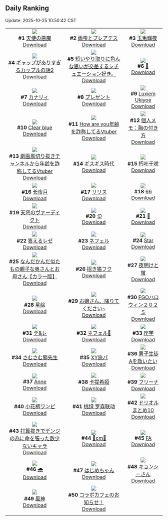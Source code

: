 ## Daily Ranking
Update: 2025-10-25 10:50:42 CST

|      |      |      |
| :----: | :----: | :----: |
| ![](https://i.pixiv.re/c/240x480/img-master/img/2025/10/22/00/00/19/136551628_p0_master1200.jpg)<br>**#1** [天使の悪魔](https://www.pixiv.net/artworks/136551628)<br>[Download](https://i.pixiv.re/img-original/img/2025/10/22/00/00/19/136551628_p0.jpg) | ![](https://i.pixiv.re/c/240x480/img-master/img/2025/10/22/00/00/15/136551599_p0_master1200.jpg)<br>**#2** [雨雫とプレアデス](https://www.pixiv.net/artworks/136551599)<br>[Download](https://i.pixiv.re/img-original/img/2025/10/22/00/00/15/136551599_p0.jpg) | ![](https://i.pixiv.re/c/240x480/img-master/img/2025/10/22/00/00/18/136551615_p0_master1200.jpg)<br>**#3** [玉兎輝夜](https://www.pixiv.net/artworks/136551615)<br>[Download](https://i.pixiv.re/img-original/img/2025/10/22/00/00/18/136551615_p0.png) |
| ![](https://i.pixiv.re/c/240x480/img-master/img/2025/10/23/00/11/22/136587423_p0_master1200.jpg)<br>**#4** [ギャップがありすぎるカップルの話2](https://www.pixiv.net/artworks/136587423)<br>[Download](https://i.pixiv.re/img-original/img/2025/10/23/00/11/22/136587423_p0.jpg) | ![](https://i.pixiv.re/c/240x480/img-master/img/2025/10/22/15/11/19/136568744_p0_master1200.jpg)<br>**#5** [短いやり取りに色んな思いが交差するシチュエーション好き。](https://www.pixiv.net/artworks/136568744)<br>[Download](https://i.pixiv.re/img-original/img/2025/10/22/15/11/19/136568744_p0.jpg) | ![](https://i.pixiv.re/c/240x480/img-master/img/2025/10/22/00/00/07/136551545_p0_master1200.jpg)<br>**#6** [🤍](https://www.pixiv.net/artworks/136551545)<br>[Download](https://i.pixiv.re/img-original/img/2025/10/22/00/00/07/136551545_p0.png) |
| ![](https://i.pixiv.re/c/240x480/img-master/img/2025/10/22/00/00/11/136551567_p0_master1200.jpg)<br>**#7** [カナリィ](https://www.pixiv.net/artworks/136551567)<br>[Download](https://i.pixiv.re/img-original/img/2025/10/22/00/00/11/136551567_p0.png) | ![](https://i.pixiv.re/c/240x480/img-master/img/2025/10/23/12/09/00/136599949_p0_master1200.jpg)<br>**#8** [プレゼント](https://www.pixiv.net/artworks/136599949)<br>[Download](https://i.pixiv.re/img-original/img/2025/10/23/12/09/00/136599949_p0.png) | ![](https://i.pixiv.re/c/240x480/img-master/img/2025/10/22/21/29/17/136580317_p0_master1200.jpg)<br>**#9** [Luxiem Ukiyoe](https://www.pixiv.net/artworks/136580317)<br>[Download](https://i.pixiv.re/img-original/img/2025/10/22/21/29/17/136580317_p0.jpg) |
| ![](https://i.pixiv.re/c/240x480/img-master/img/2025/10/22/12/20/14/136565655_p0_master1200.jpg)<br>**#10** [Clear blue](https://www.pixiv.net/artworks/136565655)<br>[Download](https://i.pixiv.re/img-original/img/2025/10/22/12/20/14/136565655_p0.jpg) | ![](https://i.pixiv.re/c/240x480/img-master/img/2025/10/22/21/08/13/136579550_p0_master1200.jpg)<br>**#11** [How are you年齢を詐称してるVtuber](https://www.pixiv.net/artworks/136579550)<br>[Download](https://i.pixiv.re/img-original/img/2025/10/22/21/08/13/136579550_p0.png) | ![](https://i.pixiv.re/c/240x480/img-master/img/2025/10/23/06/00/15/136593860_p0_master1200.jpg)<br>**#12** [個人メモ：胸の付き方](https://www.pixiv.net/artworks/136593860)<br>[Download](https://i.pixiv.re/img-original/img/2025/10/23/06/00/15/136593860_p0.jpg) |
| ![](https://i.pixiv.re/c/240x480/img-master/img/2025/10/23/21/06/34/136613634_p0_master1200.jpg)<br>**#13** [劇画風切り抜きチャンネルから年齢を詐称してるVtuber](https://www.pixiv.net/artworks/136613634)<br>[Download](https://i.pixiv.re/img-original/img/2025/10/23/21/06/34/136613634_p0.png) | ![](https://i.pixiv.re/c/240x480/img-master/img/2025/10/22/19/26/22/136575612_p0_master1200.jpg)<br>**#14** [ギスギス時代](https://www.pixiv.net/artworks/136575612)<br>[Download](https://i.pixiv.re/img-original/img/2025/10/22/19/26/22/136575612_p0.png) | ![](https://i.pixiv.re/c/240x480/img-master/img/2025/10/22/12/54/43/136566352_p0_master1200.jpg)<br>**#15** [朽叶千咲](https://www.pixiv.net/artworks/136566352)<br>[Download](https://i.pixiv.re/img-original/img/2025/10/22/12/54/43/136566352_p0.jpg) |
| ![](https://i.pixiv.re/c/240x480/img-master/img/2025/10/22/09/26/59/136562527_p0_master1200.jpg)<br>**#16** [长夜月](https://www.pixiv.net/artworks/136562527)<br>[Download](https://i.pixiv.re/img-original/img/2025/10/22/09/26/59/136562527_p0.jpg) | ![](https://i.pixiv.re/c/240x480/img-master/img/2025/10/23/00/00/21/136586632_p0_master1200.jpg)<br>**#17** [リリス](https://www.pixiv.net/artworks/136586632)<br>[Download](https://i.pixiv.re/img-original/img/2025/10/23/00/00/21/136586632_p0.png) | ![](https://i.pixiv.re/c/240x480/img-master/img/2025/10/22/10/05/42/136563157_p0_master1200.jpg)<br>**#18** [66](https://www.pixiv.net/artworks/136563157)<br>[Download](https://i.pixiv.re/img-original/img/2025/10/22/10/05/42/136563157_p0.jpg) |
| ![](https://i.pixiv.re/c/240x480/img-master/img/2025/10/23/18/59/37/136608844_p0_master1200.jpg)<br>**#19** [天穹のヴァーディクト](https://www.pixiv.net/artworks/136608844)<br>[Download](https://i.pixiv.re/img-original/img/2025/10/23/18/59/37/136608844_p0.png) | ![](https://i.pixiv.re/c/240x480/img-master/img/2025/10/23/12/48/53/136600711_p0_master1200.jpg)<br>**#20** [:D](https://www.pixiv.net/artworks/136600711)<br>[Download](https://i.pixiv.re/img-original/img/2025/10/23/12/48/53/136600711_p0.jpg) | ![](https://i.pixiv.re/c/240x480/img-master/img/2025/10/22/18/22/22/136573503_p0_master1200.jpg)<br>**#21** [🌾](https://www.pixiv.net/artworks/136573503)<br>[Download](https://i.pixiv.re/img-original/img/2025/10/22/18/22/22/136573503_p0.png) |
| ![](https://i.pixiv.re/c/240x480/img-master/img/2025/10/22/01/44/39/136555428_p0_master1200.jpg)<br>**#22** [答えるレゼ](https://www.pixiv.net/artworks/136555428)<br>[Download](https://i.pixiv.re/img-original/img/2025/10/22/01/44/39/136555428_p0.jpg) | ![](https://i.pixiv.re/c/240x480/img-master/img/2025/10/22/13/05/36/136566568_p0_master1200.jpg)<br>**#23** [ネフェル](https://www.pixiv.net/artworks/136566568)<br>[Download](https://i.pixiv.re/img-original/img/2025/10/22/13/05/36/136566568_p0.png) | ![](https://i.pixiv.re/c/240x480/img-master/img/2025/10/22/05/30/40/136558902_p0_master1200.jpg)<br>**#24** [Star](https://www.pixiv.net/artworks/136558902)<br>[Download](https://i.pixiv.re/img-original/img/2025/10/22/05/30/40/136558902_p0.jpg) |
| ![](https://i.pixiv.re/c/240x480/img-master/img/2025/10/22/00/17/04/136552630_p0_master1200.jpg)<br>**#25** [なんだかんだ似たもの親子な奥さんとお母さん【カラー版】](https://www.pixiv.net/artworks/136552630)<br>[Download](https://i.pixiv.re/img-original/img/2025/10/22/00/17/04/136552630_p0.jpg) | ![](https://i.pixiv.re/c/240x480/img-master/img/2025/10/22/00/30/01/136553110_p0_master1200.jpg)<br>**#26** [招き猫フク](https://www.pixiv.net/artworks/136553110)<br>[Download](https://i.pixiv.re/img-original/img/2025/10/22/00/30/01/136553110_p0.jpg) | ![](https://i.pixiv.re/c/240x480/img-master/img/2025/10/22/18/34/26/136573885_p0_master1200.jpg)<br>**#27** [夜明けと蛍](https://www.pixiv.net/artworks/136573885)<br>[Download](https://i.pixiv.re/img-original/img/2025/10/22/18/34/26/136573885_p0.png) |
| ![](https://i.pixiv.re/c/240x480/img-master/img/2025/10/23/11/19/46/136598896_p0_master1200.jpg)<br>**#28** [星绘](https://www.pixiv.net/artworks/136598896)<br>[Download](https://i.pixiv.re/img-original/img/2025/10/23/11/19/46/136598896_p0.jpg) | ![](https://i.pixiv.re/c/240x480/img-master/img/2025/10/24/01/11/31/136610590_p0_master1200.jpg)<br>**#29** [お嬢さん、降りてください~](https://www.pixiv.net/artworks/136610590)<br>[Download](https://i.pixiv.re/img-original/img/2025/10/24/01/11/31/136610590_p0.png) | ![](https://i.pixiv.re/c/240x480/img-master/img/2025/10/22/20/12/09/136577308_p0_master1200.jpg)<br>**#30** [FGOハロウィン２０２５](https://www.pixiv.net/artworks/136577308)<br>[Download](https://i.pixiv.re/img-original/img/2025/10/22/20/12/09/136577308_p0.png) |
| ![](https://i.pixiv.re/c/240x480/img-master/img/2025/10/22/05/13/26/136558695_p0_master1200.jpg)<br>**#31** [デ&レ](https://www.pixiv.net/artworks/136558695)<br>[Download](https://i.pixiv.re/img-original/img/2025/10/22/05/13/26/136558695_p0.jpg) | ![](https://i.pixiv.re/c/240x480/img-master/img/2025/10/23/01/06/52/136589288_p0_master1200.jpg)<br>**#32** [ネフェル🎨](https://www.pixiv.net/artworks/136589288)<br>[Download](https://i.pixiv.re/img-original/img/2025/10/23/01/06/52/136589288_p0.jpg) | ![](https://i.pixiv.re/c/240x480/img-master/img/2025/10/23/20/09/39/136611456_p0_master1200.jpg)<br>**#33** [座学](https://www.pixiv.net/artworks/136611456)<br>[Download](https://i.pixiv.re/img-original/img/2025/10/23/20/09/39/136611456_p0.png) |
| ![](https://i.pixiv.re/c/240x480/img-master/img/2025/10/23/12/44/46/136600615_p0_master1200.jpg)<br>**#34** [さむさむ勝先生](https://www.pixiv.net/artworks/136600615)<br>[Download](https://i.pixiv.re/img-original/img/2025/10/23/12/44/46/136600615_p0.jpg) | ![](https://i.pixiv.re/c/240x480/img-master/img/2025/10/22/10/17/30/136563354_p0_master1200.jpg)<br>**#35** [XY旅パ](https://www.pixiv.net/artworks/136563354)<br>[Download](https://i.pixiv.re/img-original/img/2025/10/22/10/17/30/136563354_p0.png) | ![](https://i.pixiv.re/c/240x480/img-master/img/2025/10/23/21/32/48/136614678_p0_master1200.jpg)<br>**#36** [男子生徒Aを救いたい](https://www.pixiv.net/artworks/136614678)<br>[Download](https://i.pixiv.re/img-original/img/2025/10/23/21/32/48/136614678_p0.png) |
| ![](https://i.pixiv.re/c/240x480/img-master/img/2025/10/23/01/15/10/136589528_p0_master1200.jpg)<br>**#37** [Anne](https://www.pixiv.net/artworks/136589528)<br>[Download](https://i.pixiv.re/img-original/img/2025/10/23/01/15/10/136589528_p0.jpg) | ![](https://i.pixiv.re/c/240x480/img-master/img/2025/10/23/18/11/05/136607531_p0_master1200.jpg)<br>**#38** [卡提希婭](https://www.pixiv.net/artworks/136607531)<br>[Download](https://i.pixiv.re/img-original/img/2025/10/23/18/11/05/136607531_p0.jpg) | ![](https://i.pixiv.re/c/240x480/img-master/img/2025/10/22/18/36/03/136573930_p0_master1200.jpg)<br>**#39** [フリーナ](https://www.pixiv.net/artworks/136573930)<br>[Download](https://i.pixiv.re/img-original/img/2025/10/22/18/36/03/136573930_p0.jpg) |
| ![](https://i.pixiv.re/c/240x480/img-master/img/2025/10/22/20/37/05/136578203_p0_master1200.jpg)<br>**#40** [小花柄ワンピ](https://www.pixiv.net/artworks/136578203)<br>[Download](https://i.pixiv.re/img-original/img/2025/10/22/20/37/05/136578203_p0.jpg) | ![](https://i.pixiv.re/c/240x480/img-master/img/2025/10/22/00/11/08/136552383_p0_master1200.jpg)<br>**#41** [桃绿 罗森联动](https://www.pixiv.net/artworks/136552383)<br>[Download](https://i.pixiv.re/img-original/img/2025/10/22/00/11/08/136552383_p0.png) | ![](https://i.pixiv.re/c/240x480/img-master/img/2025/10/23/20/43/33/136612623_p0_master1200.jpg)<br>**#42** [ドリオルまとめ10](https://www.pixiv.net/artworks/136612623)<br>[Download](https://i.pixiv.re/img-original/img/2025/10/23/20/43/33/136612623_p0.jpg) |
| ![](https://i.pixiv.re/c/240x480/img-master/img/2025/10/23/09/38/58/136597302_p0_master1200.jpg)<br>**#43** [打算抜きでデンジの為に命を張った数少ないキャラ](https://www.pixiv.net/artworks/136597302)<br>[Download](https://i.pixiv.re/img-original/img/2025/10/23/09/38/58/136597302_p0.jpg) | ![](https://i.pixiv.re/c/240x480/img-master/img/2025/10/22/20/36/52/136578196_p0_master1200.jpg)<br>**#44** [🖤cm💜](https://www.pixiv.net/artworks/136578196)<br>[Download](https://i.pixiv.re/img-original/img/2025/10/22/20/36/52/136578196_p0.png) | ![](https://i.pixiv.re/c/240x480/img-master/img/2025/10/22/17/58/22/136572494_p0_master1200.jpg)<br>**#45** [FA](https://www.pixiv.net/artworks/136572494)<br>[Download](https://i.pixiv.re/img-original/img/2025/10/22/17/58/22/136572494_p0.jpg) |
| ![](https://i.pixiv.re/c/240x480/img-master/img/2025/10/22/17/37/18/136571977_p0_master1200.jpg)<br>**#46** [🌧️](https://www.pixiv.net/artworks/136571977)<br>[Download](https://i.pixiv.re/img-original/img/2025/10/22/17/37/18/136571977_p0.jpg) | ![](https://i.pixiv.re/c/240x480/img-master/img/2025/10/23/12/15/34/136600069_p0_master1200.jpg)<br>**#47** [はじめちゃん](https://www.pixiv.net/artworks/136600069)<br>[Download](https://i.pixiv.re/img-original/img/2025/10/23/12/15/34/136600069_p0.png) | ![](https://i.pixiv.re/c/240x480/img-master/img/2025/10/22/20/04/20/136577029_p0_master1200.jpg)<br>**#48** [キョンシーさん](https://www.pixiv.net/artworks/136577029)<br>[Download](https://i.pixiv.re/img-original/img/2025/10/22/20/04/20/136577029_p0.png) |
| ![](https://i.pixiv.re/c/240x480/img-master/img/2025/10/22/00/00/04/136551527_p0_master1200.jpg)<br>**#49** [風神](https://www.pixiv.net/artworks/136551527)<br>[Download](https://i.pixiv.re/img-original/img/2025/10/22/00/00/04/136551527_p0.png) | ![](https://i.pixiv.re/c/240x480/img-master/img/2025/10/23/00/02/03/136586910_p0_master1200.jpg)<br>**#50** [コラボカフェのお知らせ！](https://www.pixiv.net/artworks/136586910)<br>[Download](https://i.pixiv.re/img-original/img/2025/10/23/00/02/03/136586910_p0.jpg) |
|      |
